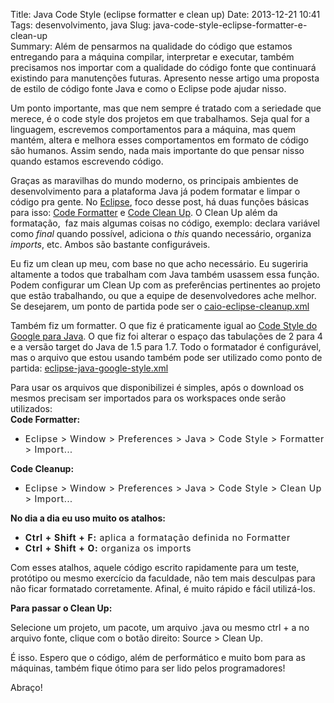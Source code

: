 Title: Java Code Style (eclipse formatter e clean up)
Date: 2013-12-21 10:41
Tags: desenvolvimento, java
Slug: java-code-style-eclipse-formatter-e-clean-up  
Summary: Além de pensarmos na qualidade do código que estamos entregando para a máquina compilar, interpretar e executar, também precisamos nos importar com a qualidade do código fonte que continuará existindo para manutenções futuras. Apresento nesse artigo uma proposta de estilo de código fonte Java e como o Eclipse pode ajudar nisso.

Um ponto importante, mas que nem sempre é tratado com a seriedade que merece, é
o code style dos projetos em que trabalhamos. Seja qual for a linguagem,
escrevemos comportamentos para a máquina, mas quem mantém, altera e melhora
esses comportamentos em formato de código são humanos.  Assim sendo, nada mais
importante do que pensar nisso quando estamos escrevendo código.  

Graças as maravilhas do mundo moderno, os principais ambientes de
desenvolvimento para a plataforma Java já podem formatar e limpar o código pra
gente. No [Eclipse](http://www.eclipse.org/ "Eclipse Website"), foco desse post,
há duas funções básicas para isso: [Code
Formatter](http://help.eclipse.org/indigo/index.jsp?topic=%2Forg.eclipse.jdt.doc.user%2Freference%2Fpreferences%2Fjava%2Fcodestyle%2Fref-preferences-formatter.htm
"Help Eclipse Preferences Code Formatter") e [Code Clean
Up](http://help.eclipse.org/indigo/index.jsp?topic=%2Forg.eclipse.jdt.doc.user%2Freference%2Fpreferences%2Fjava%2Fcodestyle%2Fref-preferences-cleanup.htm
"Help Eclipse Preferences Clean Up").  O Clean Up além da formatação,  faz mais
algumas coisas no código, exemplo: declara variável como *final* quando
possível, adiciona o *this* quando necessário, organiza *imports*, etc. Ambos
são bastante configuráveis.

Eu fiz um clean up meu, com base no que acho necessário. Eu sugeriria altamente
a todos que trabalham com Java também usassem essa função.  Podem configurar um
Clean Up com as preferências pertinentes ao projeto que estão trabalhando, ou
que a equipe de desenvolvedores ache melhor.  Se desejarem, um ponto de partida
pode ser o
[caio-eclipse-cleanup.xml](https://dl.dropboxusercontent.com/u/23404136/caio-eclipse-cleanup.xml
"Arquivo Caio Eclipse Clean Up xml")

Também fiz um formatter. O que fiz é praticamente igual ao [Code Style do Google
para Java](http://google-styleguide.googlecode.com/svn/trunk/javaguide.html
"Code Style do Google para Java").  O que fiz foi alterar o espaço das
tabulações de 2 para 4 e a versão target do Java de 1.5 para 1.7. Todo o
formatador é configurável, mas o arquivo que estou usando também pode ser
utilizado como ponto de partida:
[eclipse-java-google-style.xml](https://dl.dropboxusercontent.com/u/23404136/eclipse-java-google-style.xml
"Eclipse Java Formatter by Google edited by Caio")

Para usar os arquivos que disponibilizei é simples, após o download os mesmos
precisam ser importados para os workspaces onde serão utilizados:  
**Code Formatter:**

-   <span style="letter-spacing: 0.05em;">Eclipse \> Window \>
    Preferences \> Java \> Code Style \> Formatter \> Import...</span>

**Code Cleanup:**

-   <span style="letter-spacing: 0.05em;">Eclipse \> Window \>
    Preferences \> Java \> Code Style \> Clean Up \> Import...</span>

**No dia a dia eu uso muito os atalhos:**

-   <span style="letter-spacing: 0.05em;">**Ctrl + Shift + F:** aplica a
    formatação definida no Formatter</span>
-   <span style="letter-spacing: 0.05em;">**Ctrl + Shift + O:** organiza
    os imports</span>

Com esses atalhos, aquele código escrito rapidamente para um teste, protótipo ou
mesmo exercício da faculdade, não tem mais desculpas para não ficar formatado
corretamente. Afinal, é muito rápido e fácil utilizá-los.

**Para passar o Clean Up:**  

Selecione um projeto, um pacote, um arquivo .java ou mesmo ctrl + a no arquivo
fonte, clique com o botão direito: Source \> Clean Up.

É isso. Espero que o código, além de performático e muito bom para as máquinas,
também fique ótimo para ser lido pelos programadores!

Abraço!

